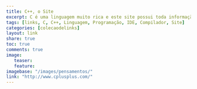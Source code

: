```yaml
---
title: C++, o Site
excerpt: C é uma linguagem muito rica e este site possui toda informação para quem deseja aprender realmente todos os segredos da linguagem independente de compilador e IDE. 
tags: [links, C, C++, Linguagem, Programação, IDE, Compilador, Site]
categories: [colecaodelinks]
layout: link
share: true
toc: true
comments: true
image:
   teaser:  
   feature:  
imagebase: "/images/pensamentos/"
link: "http://www.cplusplus.com/"
---
```

